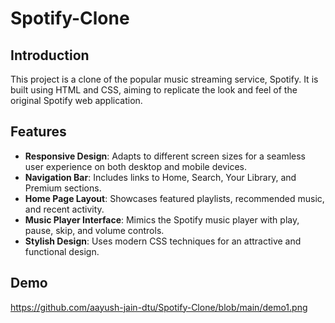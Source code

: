 # Spotify-Clone
## Introduction
This project is a clone of the popular music streaming service, Spotify. It is built using HTML and CSS, aiming to replicate the look and feel of the original Spotify web application.

## Features
- **Responsive Design**: Adapts to different screen sizes for a seamless user experience on both desktop and mobile devices.
- **Navigation Bar**: Includes links to Home, Search, Your Library, and Premium sections.
- **Home Page Layout**: Showcases featured playlists, recommended music, and recent activity.
- **Music Player Interface**: Mimics the Spotify music player with play, pause, skip, and volume controls.
- **Stylish Design**: Uses modern CSS techniques for an attractive and functional design.

## Demo
https://github.com/aayush-jain-dtu/Spotify-Clone/blob/main/demo1.png
